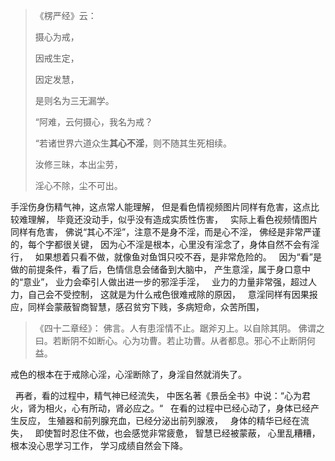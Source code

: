 > 《楞严经》云： 
> 
> 摄心为戒，
> 
> 因戒生定，
> 
> 因定发慧，
> 
> 是则名为三无漏学。
> 
> “阿难，云何摄心，我名为戒？
> 
> “若诸世界六道众生**其心不淫**，则不随其生死相续。
> 
> 汝修三昧，本出尘劳，
> 
> 淫心不除，尘不可出。

手淫伤身伤精气神，这点常人能理解，
但是看色情视频图片同样有危害，这点比较难理解，
毕竟还没动手，似乎没有造成实质性伤害，
&nbsp;
实际上看色视频情图片同样有危害，
佛说“其心不淫”，注意不是身不淫，而是心不淫，
佛经是非常严谨的，每个字都很关键，
因为心不淫是根本，心里没有淫念了，身体自然不会有淫行，
&nbsp;
如果想着只看不做，就像鱼对鱼饵只咬不吞，是非常危险的。
&nbsp;
因为“看”是做的前提条件，看了后，色情信息会储备到大脑中，
产生意淫，属于身口意中的“意业”，
业力会牵引人做出进一步的邪淫手淫，
&nbsp;
业力的力量非常强，超过人力，自己会不受控制，
这就是为什么戒色很难戒除的原因，
&nbsp;
意淫同样有因果报应，同样会蒙蔽智商智慧，感召贫穷下贱，多病短命，众苦所围，

> ﻿《四十二章经》：
> 佛言。人有患淫情不止。踞斧刃上。以自除其阴。
> 佛谓之曰。若断阴不如断心。心为功曹。若止功曹。从者都息。邪心不止断阴何益。

戒色的根本在于戒除心淫，心淫断除了，身淫自然就消失了。

&nbsp;
再者，看的过程中，精气神已经流失，
中医名著《景岳全书》中说：“心为君火，肾为相火，心有所动，肾必应之。“
&nbsp;
在看的过程中已经心动了，身体已经产生反应，
生殖器和前列腺充血，已经分泌出前列腺液，
&nbsp;
身体的精华已经在流失，
&nbsp;
即使暂时忍住不做，也会感觉非常疲惫，
智慧已经被蒙蔽，
心里乱糟糟，根本没心思学习工作，
学习成绩自然会下降。


